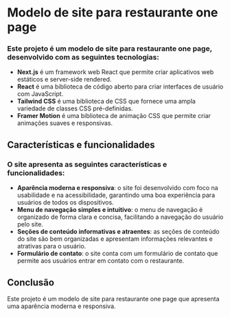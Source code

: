 # Modelo de site para restaurante one page

### Este projeto é um modelo de site para restaurante one page, desenvolvido com as seguintes tecnologias:

- **Next.js** é um framework web React que permite criar aplicativos web estáticos e server-side rendered.
- **React** é uma biblioteca de código aberto para criar interfaces de usuário com JavaScript.
- **Tailwind CSS** é uma biblioteca de CSS que fornece uma ampla variedade de classes CSS pré-definidas.
- **Framer Motion** é uma biblioteca de animação CSS que permite criar animações suaves e responsivas.

## Características e funcionalidades

### O site apresenta as seguintes características e funcionalidades:

- **Aparência moderna e responsiva**: o site foi desenvolvido com foco na usabilidade e na acessibilidade, garantindo uma boa experiência para usuários de todos os dispositivos.
- **Menu de navegação simples e intuitivo**: o menu de navegação é organizado de forma clara e concisa, facilitando a navegação do usuário pelo site.
- **Seções de conteúdo informativas e atraentes**: as seções de conteúdo do site são bem organizadas e apresentam informações relevantes e atrativas para o usuário.
- **Formulário de contato**: o site conta com um formulário de contato que permite aos usuários entrar em contato com o restaurante.

## Conclusão

Este projeto é um modelo de site para restaurante one page que apresenta uma aparência moderna e responsiva.
